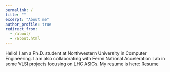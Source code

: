```yaml
---
permalink: /
title: ""
excerpt: "About me"
author_profile: true
redirect_from: 
  - /about/
  - /about.html
---
```


  Hello! I am a Ph.D. student at Northwestern University in Computer Engineering. I am also collaborating with Fermi National Acceleration Lab in some VLSI projects focusing on LHC ASICs.
  My resume is here: [Resume](../assets/Resume_Alan_Guo.pdf)
